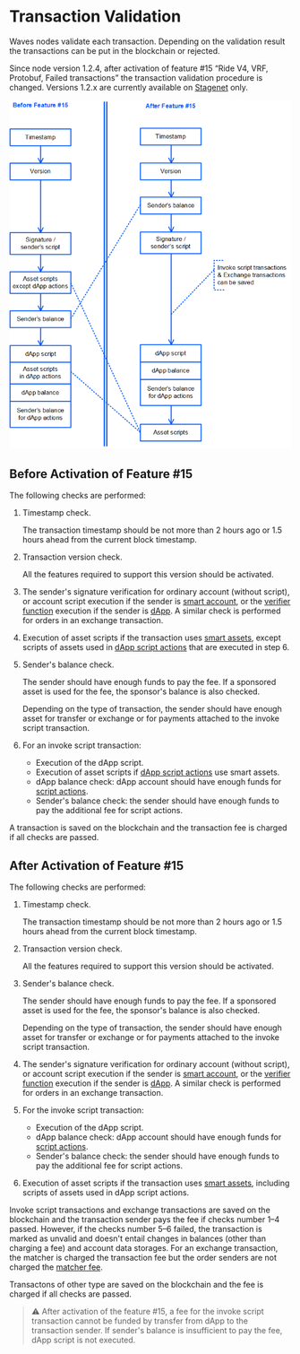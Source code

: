 # Transaction Validation

Waves nodes validate each transaction. Depending on the validation result the transactions can be put in the blockchain or rejected.

Since node version 1.2.4, after activation of feature #15 “Ride V4, VRF, Protobuf, Failed transactions” the transaction validation procedure is changed. Versions 1.2.x are currently available on [Stagenet](/en/blockchain/blockchain-network/stage-network) only.

![](./_assets/tx-validaton.png)

## Before Activation of Feature #15

The following checks are performed:

1. Timestamp check.

   The transaction timestamp should be not more than 2 hours ago or 1.5 hours ahead from the current block timestamp.

2. Transaction version check.

   All the features required to support this version should be activated.

3. The sender's signature verification for ordinary account (without script), or account script execution if the sender is [smart account](/en/blockchain/account/smart-account), or the [verifier function](/en/ride/functions/verifier-function) execution if the sender is [dApp](/en/blockchain/account/dapp). A similar check is performed for orders in an exchange transaction.

4. Execution of asset scripts if the transaction uses [smart assets](/en/blockchain/token/smart-asset), except scripts of assets used in [dApp script actions](/en/ride/structures/script-actions) that are executed in step 6.
5. Sender's balance check.

   The sender should have enough funds to pay the fee. If a sponsored asset is used for the fee, the sponsor's balance is also checked.

   Depending on the type of transaction, the sender should have enough asset for transfer or exchange or for payments attached to the invoke script transaction.
6. For an invoke script transaction:
   * Execution of the dApp script.
   * Execution of asset scripts if [dApp script actions](/en/ride/structures/script-actions) use smart assets.
   * dApp balance check: dApp account should have enough funds for [script actions](/en/ride/structures/script-actions).
   * Sender's balance check: the sender should have enough funds to pay the additional fee for script actions.

A transaction is saved on the blockchain and the transaction fee is charged if all checks are passed.

## After Activation of Feature #15

The following checks are performed:

1. Timestamp check.

   The transaction timestamp should be not more than 2 hours ago or 1.5 hours ahead from the current block timestamp.

2. Transaction version check.

   All the features required to support this version should be activated.

3. Sender's balance check.

   The sender should have enough funds to pay the fee. If a sponsored asset is used for the fee, the sponsor's balance is also checked.

   Depending on the type of transaction, the sender should have enough asset for transfer or exchange or for payments attached to the invoke script transaction.

4. The sender's signature verification for ordinary account (without script), or account script execution if the sender is [smart account](/en/blockchain/account/smart-account), or the [verifier function](/en/ride/functions/verifier-function) execution if the sender is [dApp](/en/blockchain/account/dapp). A similar check is performed for orders in an exchange transaction.
5. For the invoke script transaction:
   * Execution of the dApp script.
   * dApp balance check: dApp account should have enough funds for [script actions](/en/ride/structures/script-actions).
   * Sender's balance check: the sender should have enough funds to pay the additional fee for script actions.
6. Execution of asset scripts if the transaction uses [smart assets](/en/blockchain/token/smart-asset), including scripts of assets used in dApp script actions.

Invoke script transactions and exchange transactions are saved on the blockchain and the transaction sender pays the fee if checks number 1–4 passed. However, if the checks number 5–6 failed, the transaction is marked as unvalid and doesn't entail changes in balances (other than charging a fee) and account data storages. For an exchange transaction, the matcher is charged the transaction fee but the order senders are not charged the [matcher fee](https://docs.waves.exchange/en/waves-matcher/matcher-fee).

Transactons of other type are saved on the blockchain and the fee is charged if all checks are passed.

> :warning: After activation of the feature #15, a fee for the invoke script transaction cannot be funded by transfer from dApp to the transaction sender. If sender's balance is insufficient to pay the fee, dApp script is not executed.
